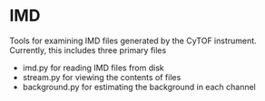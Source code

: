 IMD
===

Tools for examining IMD files generated by the CyTOF instrument. 
Currently, this includes three primary files
- imd.py for reading IMD files from disk
- stream.py for viewing the contents of files
- background.py for estimating the background in each channel

